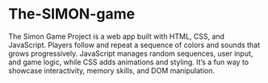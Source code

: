 # The-SIMON-game
The Simon Game Project is a web app built with HTML, CSS, and JavaScript. Players follow and repeat a sequence of colors and sounds that grows progressively. JavaScript manages random sequences, user input, and game logic, while CSS adds animations and styling. It’s a fun way to showcase interactivity, memory skills, and DOM manipulation.
